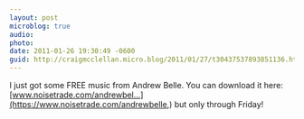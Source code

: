 ```yaml
---
layout: post
microblog: true
audio: 
photo: 
date: 2011-01-26 19:30:49 -0600
guid: http://craigmcclellan.micro.blog/2011/01/27/t30437537893851136.html
---
```

I just got some FREE music from Andrew Belle. You can download it here: [www.noisetrade.com/andrewbel...](https://www.noisetrade.com/andrewbelle,) but only through Friday!
